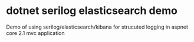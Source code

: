 # dotnet serilog elasticsearch demo

Demo of using serilog/elasticsearch/kibana for strucuted logging in aspnet core 2.1 mvc application

